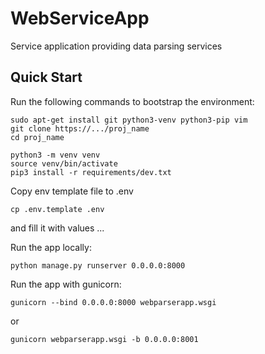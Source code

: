 # WebServiceApp

Service application providing data parsing services

## Quick Start

Run the following commands to bootstrap the environment:

    sudo apt-get install git python3-venv python3-pip vim
    git clone https://.../proj_name
    cd proj_name

    python3 -m venv venv
    source venv/bin/activate
    pip3 install -r requirements/dev.txt

Copy env template file to .env

    cp .env.template .env

and fill it with values ...

Run the app locally:

    python manage.py runserver 0.0.0.0:8000
    
Run the app with gunicorn:
    
    gunicorn --bind 0.0.0.0:8000 webparserapp.wsgi

or

    gunicorn webparserapp.wsgi -b 0.0.0.0:8001 